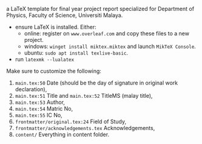 a LaTeX template for final year project report specialized for Department of
Physics, Faculty of Science, Universiti Malaya.

- ensure LaTeX is installed. Either:
    - online: register on `www.overleaf.com` and copy these files to a new project.
    - windows: `winget install miktex.miktex` and launch `MikTeX Console`.
    - ubuntu: `sudo apt install texlive-basic`.
- run `latexmk --lualatex`

Make sure to customize the following:

1. `main.tex:50` Date (should be the day of signature in original work declaration),
1. `main.tex:51` Title and `main.tex:52` TitleMS (malay title),
1. `main.tex:53` Author,
1. `main.tex:54` Matric No,
1. `main.tex:55` IC No,
1. `frontmatter/original.tex:24` Field of Study,
1. `frontmatter/acknowledgements.tex` Acknowledgements,
1. `content/` Everything in content folder.
